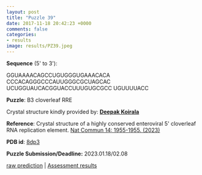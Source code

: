 ```yaml
---
layout: post
title: "Puzzle 39"
date: 2017-11-18 20:42:23 +0000
comments: false
categories: 
- results
image: results/PZ39.jpeg
---
```

**Sequence** (5' to 3'): 

GGUAAAACAGCCUGUGGGUGAAACACA
CCCACAGGGCCCAUUGGGCGCUAGCAC
UCUGGUAUCACGGUACCUUUGUGCGCC
UGUUUUACC

**Puzzle**:
B3 cloverleaf RRE 

Crystal structure kindly provided by: [**Deepak Koirala**](https://chemistry.umbc.edu/faculty/deepak-koirala/)

**Reference**:
Crystal structure of a highly conserved enteroviral 5' cloverleaf RNA replication element.
[Nat Commun 14: 1955-1955. (2023) ](https://pubmed.ncbi.nlm.nih.gov/37029118/)

**PDB id**: [8dp3](http://www.rcsb.org/pdb/explore/explore.do?structureId=8dp3) 

**Puzzle Submission/Deadline:** 2023.01.18/02.08

[raw prediction](https://github.com/rnapuzzles/rnapuzzles.github.io/tree/master/data/PZ39/pdb)    &#124;   [Assessment results](/table/2000/01/01/PZ39-3d/)
